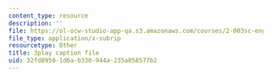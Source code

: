 ```yaml
---
content_type: resource
description: ''
file: https://ol-ocw-studio-app-qa.s3.amazonaws.com/courses/2-003sc-engineering-dynamics-fall-2011/32fd89501d6ab330944a235a058577b2_jROTMB142T0.srt
file_type: application/x-subrip
resourcetype: Other
title: 3play caption file
uid: 32fd8950-1d6a-b330-944a-235a058577b2
---
```

